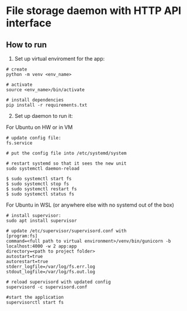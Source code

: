 # File storage daemon with HTTP API interface

## How to run

1. Set up virtual enviroment for the app:
```
# create
python -m venv <env_name>

# activate
source <env_name>/bin/activate

# install dependencies
pip install -r requirements.txt
```

2. Set up daemon to run it:

For Ubuntu on HW or in VM
```
# update config file:
fs.service

# put the config file into /etc/systemd/system

# restart systemd so that it sees the new unit
sudo systemctl daemon-reload

$ sudo systemctl start fs
$ sudo systemctl stop fs
$ sudo systemctl restart fs
$ sudo systemctl status fs
```


For Ubuntu in WSL (or anywhere else with no systemd out of the box)
```
# install supervisor:
sudo apt install supervisor

# update /etc/supervisor/supervisord.conf with
[program:fs]
command=<full path to virtual environment>/venv/bin/gunicorn -b localhost:4000 -w 2 app:app
directory=<path to project folder>
autostart=true
autorestart=true
stderr_logfile=/var/log/fs.err.log
stdout_logfile=/var/log/fs.out.log

# reload supervisord with updated config
supervisord -c supervisord.conf

#start the application
supervisorctl start fs

```